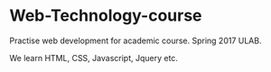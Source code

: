 # Web-Technology-course
Practise web development for academic course. Spring 2017 ULAB.

We learn HTML, CSS, Javascript, Jquery etc.
